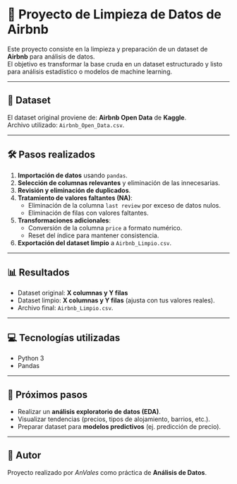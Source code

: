 # 🏡 Proyecto de Limpieza de Datos de Airbnb

Este proyecto consiste en la limpieza y preparación de un dataset de **Airbnb** para análisis de datos.  
El objetivo es transformar la base cruda en un dataset estructurado y listo para análisis estadístico o modelos de machine learning.

---

## 📂 Dataset
El dataset original proviene de: **Airbnb Open Data** de **Kaggle**.  
Archivo utilizado: `Airbnb_Open_Data.csv`.

---

## 🛠️ Pasos realizados

1. **Importación de datos** usando `pandas`.  
2. **Selección de columnas relevantes** y eliminación de las innecesarias.  
3. **Revisión y eliminación de duplicados**.  
4. **Tratamiento de valores faltantes (NA)**:
   - Eliminación de la columna `last review` por exceso de datos nulos.
   - Eliminación de filas con valores faltantes.  
5. **Transformaciones adicionales**:
   - Conversión de la columna `price` a formato numérico.  
   - Reset del índice para mantener consistencia.  
6. **Exportación del dataset limpio** a `Airbnb_Limpio.csv`.

---

## 📊 Resultados

- Dataset original: **X columnas y Y filas**  
- Dataset limpio: **X columnas y Y filas** (ajusta con tus valores reales).  
- Archivo final: `Airbnb_Limpio.csv`.

---

## 💻 Tecnologías utilizadas
- Python 3  
- Pandas  

---

## 🚀 Próximos pasos
- Realizar un **análisis exploratorio de datos (EDA)**.  
- Visualizar tendencias (precios, tipos de alojamiento, barrios, etc.).  
- Preparar dataset para **modelos predictivos** (ej. predicción de precio).  

---

## 📌 Autor
Proyecto realizado por *AnVales* como práctica de **Análisis de Datos**.
